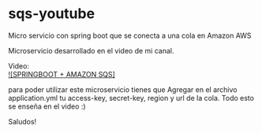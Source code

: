 # sqs-youtube

Micro servicio con spring boot que se conecta a una cola en Amazon AWS

Microservicio desarrollado en el video de mi canal.

Video:  
[![SPRINGBOOT + AMAZON SQS]](https://youtu.be/UV1T-gIyTYw)


para poder utilizar este microservicio  tienes que Agregar en el archivo application.yml tu access-key, secret-key, region y url de la cola. Todo esto se enseña en el video :)

Saludos!
